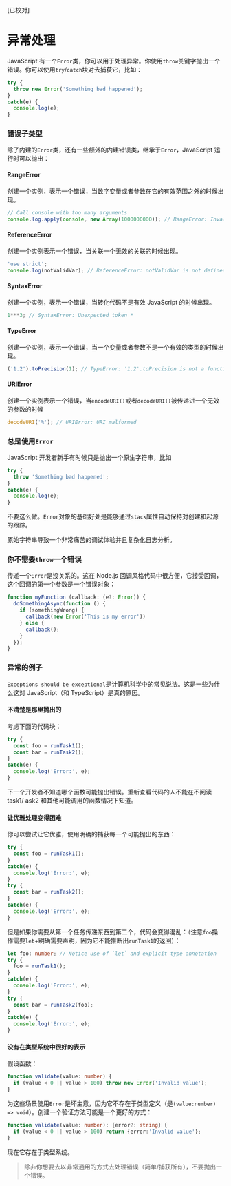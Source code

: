 [已校对]
# 异常处理

JavaScript 有一个`Error`类，你可以用于处理异常。你使用`throw`关键字抛出一个错误。你可以使用`try`/`catch`块对去捕获它，比如：
```ts
try {
  throw new Error('Something bad happened');
}
catch(e) {
  console.log(e);
}
```

### 错误子类型

除了内建的`Error`类，还有一些额外的内建错误类，继承于`Error`，JavaScript 运行时可以抛出：

#### RangeError

创建一个实例，表示一个错误，当数字变量或者参数在它的有效范围之外的时候出现。
```ts
// Call console with too many arguments
console.log.apply(console, new Array(1000000000)); // RangeError: Invalid array length
```

#### ReferenceError

创建一个实例表示一个错误，当关联一个无效的关联的时候出现。
```ts
'use strict';
console.log(notValidVar); // ReferenceError: notValidVar is not defined
```

#### SyntaxError

创建一个实例，表示一个错误，当转化代码不是有效 JavaScript 的时候出现。
```ts
1***3; // SyntaxError: Unexpected token *
```

#### TypeError

创建一个实例，表示一个错误，当一个变量或者参数不是一个有效的类型的时候出现。
```ts
('1.2').toPrecision(1); // TypeError: '1.2'.toPrecision is not a function
```

#### URIError
创建一个实例表示一个错误，当`encodeURI()`或者`decodeURI()`被传递进一个无效的参数的时候
```ts
decodeURI('%'); // URIError: URI malformed
```

### 总是使用`Error`

JavaScript 开发者新手有时候只是抛出一个原生字符串，比如
```ts
try {
  throw 'Something bad happened';
}
catch(e) {
  console.log(e);
}
```

不要这么做。`Error`对象的基础好处是能够通过`stack`属性自动保持对创建和起源的跟踪。

原始字符串导致一个非常痛苦的调试体验并且复杂化日志分析。

### 你不需要`throw`一个错误

传递一个`Error`是没关系的。这在 Node.js 回调风格代码中很方便，它接受回调，这个回调的第一个参数是一个错误对象：
```ts
function myFunction (callback: (e?: Error)) {
  doSomethingAsync(function () {
    if (somethingWrong) {
      callback(new Error('This is my error'))
    } else {
      callback();
    }
  });
}
```

### 异常的例子

`Exceptions should be exceptional`是计算机科学中的常见说法。这是一些为什么这对 JavaScript（和 TypeScript）是真的原因。

#### 不清楚是那里抛出的

考虑下面的代码块：
```ts
try {
  const foo = runTask1();
  const bar = runTask2();
}
catch(e) {
  console.log('Error:', e);
}
```

下一个开发者不知道哪个函数可能抛出错误。重新查看代码的人不能在不阅读 task1/ ask2 和其他可能调用的函数情况下知道。

#### 让优雅处理变得困难

你可以尝试让它优雅，使用明确的捕获每一个可能抛出的东西：
```ts
try {
  const foo = runTask1();
}
catch(e) {
  console.log('Error:', e);
}
try {
  const bar = runTask2();
}
catch(e) {
  console.log('Error:', e);
}
```

但是如果你需要从第一个任务传递东西到第二个，代码会变得混乱：（注意`foo`操作需要`let`+明确需要声明，因为它不能推断出`runTask1`的返回）：
```ts
let foo: number; // Notice use of `let` and explicit type annotation
try {
  foo = runTask1();
}
catch(e) {
  console.log('Error:', e);
}
try {
  const bar = runTask2(foo);
}
catch(e) {
  console.log('Error:', e);
}
```

#### 没有在类型系统中很好的表示

假设函数：
```ts
function validate(value: number) {
  if (value < 0 || value > 100) throw new Error('Invalid value');
}
```

为这些场景使用`Error`是坏主意，因为它不存在于类型定义（是`(value:number) => void`）。创建一个验证方法可能是一个更好的方式：
```ts
function validate(value: number): {error?: string} {
  if (value < 0 || value > 100) return {error:'Invalid value'};
}
```

现在它存在于类型系统。

> 除非你想要去以非常通用的方式去处理错误（简单/捕获所有），不要抛出一个错误。